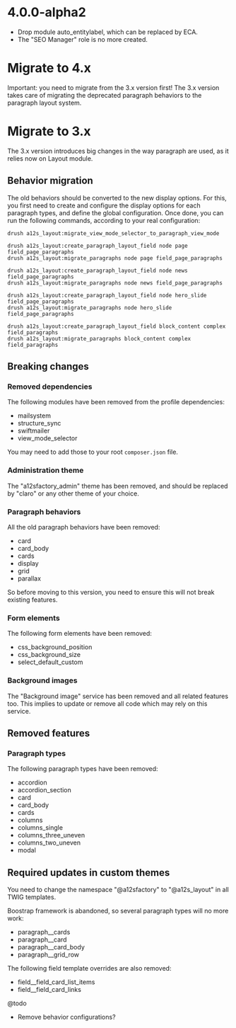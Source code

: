 # 4.0.0-alpha2

- Drop module auto_entitylabel, which can be replaced by ECA.
- The "SEO Manager" role is no more created.


# Migrate to 4.x

Important: you need to migrate from the 3.x version first!
The 3.x version takes care of migrating the deprecated paragraph behaviors to the paragraph layout system.


# Migrate to 3.x

The 3.x version introduces big changes in the way paragraph are used, as it relies now on Layout module.

## Behavior migration

The old behaviors should be converted to the new display options. For this, you first need to create and configure the
display options for each paragraph types, and define the global configuration.
Once done, you can run the following commands, according to your real configuration:

```shell
drush a12s_layout:migrate_view_mode_selector_to_paragraph_view_mode

drush a12s_layout:create_paragraph_layout_field node page field_page_paragraphs
drush a12s_layout:migrate_paragraphs node page field_page_paragraphs

drush a12s_layout:create_paragraph_layout_field node news field_page_paragraphs
drush a12s_layout:migrate_paragraphs node news field_page_paragraphs

drush a12s_layout:create_paragraph_layout_field node hero_slide field_page_paragraphs
drush a12s_layout:migrate_paragraphs node hero_slide field_page_paragraphs

drush a12s_layout:create_paragraph_layout_field block_content complex field_paragraphs
drush a12s_layout:migrate_paragraphs block_content complex field_paragraphs
```

## Breaking changes

### Removed dependencies

The following modules have been removed from the profile dependencies:
- mailsystem
- structure_sync
- swiftmailer
- view_mode_selector

You may need to add those to your root `composer.json` file.

### Administration theme

The "a12sfactory_admin" theme has been removed, and should be replaced by "claro" or any other theme of your choice.

### Paragraph behaviors

All the old paragraph behaviors have been removed:
- card
- card_body
- cards
- display
- grid
- parallax

So before moving to this version, you need to ensure this will not break existing features.

### Form elements

The following form elements have been removed:
- css_background_position
- css_background_size
- select_default_custom

### Background images

The "Background image" service has been removed and all related features too. This implies to update or remove all
code which may rely on this service.

## Removed features

### Paragraph types

The following paragraph types have been removed:
- accordion
- accordion_section
- card
- card_body
- cards
- columns
- columns_single
- columns_three_uneven
- columns_two_uneven
- modal

## Required updates in custom themes

You need to change the namespace "@a12sfactory" to "@a12s_layout" in all TWIG templates.

Boostrap framework is abandoned, so several paragraph types will no more work:
- paragraph__cards
- paragraph__card
- paragraph__card_body
- paragraph__grid_row

The following field template overrides are also removed:
- field__field_card_list_items
- field__field_card_links

@todo
  - Remove behavior configurations?
